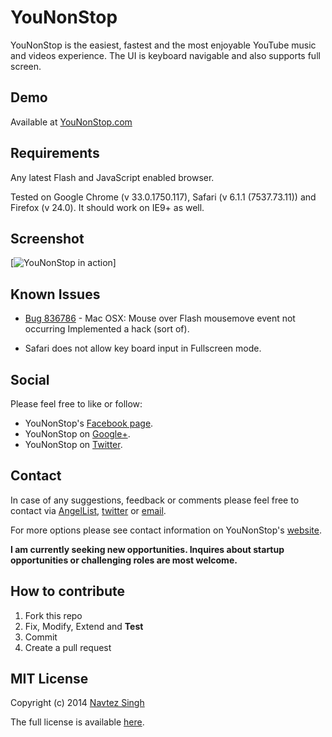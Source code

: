 # YouNonStop #

YouNonStop is the easiest, fastest and the most enjoyable YouTube music and videos experience. The UI is keyboard navigable and also supports full screen.


## Demo ##

Available at [YouNonStop.com](http://www.younonstop.com)


## Requirements ##

Any latest Flash and JavaScript enabled browser.

Tested on Google Chrome (v 33.0.1750.117), Safari (v 6.1.1 (7537.73.11)) and Firefox (v 24.0). It should work on IE9+ as well.


## Screenshot ##

[![YouNonStop in action](https://raw.github.com/navtez/YouNonStop/master/screenshots/1.png)]


## Known Issues ##

- [Bug 836786](https://bugzilla.mozilla.org/show_bug.cgi?id=836786) - Mac OSX: Mouse over Flash mousemove event not occurring
  Implemented a hack (sort of).

- Safari does not allow key board input in Fullscreen mode.


## Social ##

Please feel free to like or follow:

- YouNonStop's [Facebook page](https://www.facebook.com/pages/Younonstopcom/777460158933051).
- YouNonStop on [Google+](https://plus.google.com/115602565845608223831).
- YouNonStop on [Twitter](https://www.twitter.com/UNonStop).


## Contact ##

In case of any suggestions, feedback or comments please feel free to contact via [AngelList](https://angel.co/navtez-singh),  [twitter](https://www.twitter.com/bynav) or [email](mailto:i-at-navtez-dot-com).

For more options please see contact information on YouNonStop's [website](http://www.younonstop.com).

**I am currently seeking new opportunities. Inquires about startup opportunities or challenging roles are most welcome.**


## How to contribute ##

1. Fork this repo
2. Fix, Modify, Extend and **Test**
3. Commit
4. Create a pull request


## MIT License ##

Copyright (c) 2014 [Navtez Singh](http://www.navtez.com)

The full license is available [here](http://www.opensource.org/licenses/mit-license.php).